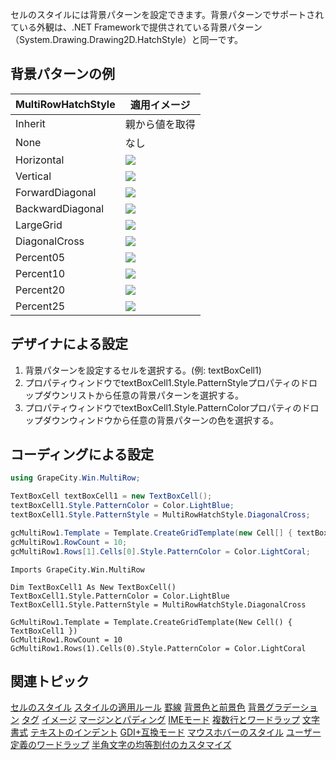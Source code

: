 セルのスタイルには背景パターンを設定できます。背景パターンでサポートされている外観は、.NET Frameworkで提供されている背景パターン（System.Drawing.Drawing2D.HatchStyle）と同一です。

## 背景パターンの例

| MultiRowHatchStyle | 適用イメージ |
| ------------------ | ------ |
| Inherit | 親から値を取得 |
| None | なし |
| Horizontal | ![](/DOCUMENT_SITE_LINK_PREFIX_HERE/document-site-files/images/f148c511-6e98-4b55-9904-150a375d5825/images/userguide/cellstyle_multirowhatchstyle_horizontal.png) |
| Vertical | ![](/DOCUMENT_SITE_LINK_PREFIX_HERE/document-site-files/images/f148c511-6e98-4b55-9904-150a375d5825/images/userguide/cellstyle_multirowhatchstyle_vertical.png) |
| ForwardDiagonal | ![](/DOCUMENT_SITE_LINK_PREFIX_HERE/document-site-files/images/f148c511-6e98-4b55-9904-150a375d5825/images/userguide/cellstyle_multirowhatchstyle_forwarddiagonal.png) |
| BackwardDiagonal | ![](/DOCUMENT_SITE_LINK_PREFIX_HERE/document-site-files/images/f148c511-6e98-4b55-9904-150a375d5825/images/userguide/cellstyle_multirowhatchstyle_backwarddiagonal.png) |
| LargeGrid | ![](/DOCUMENT_SITE_LINK_PREFIX_HERE/document-site-files/images/f148c511-6e98-4b55-9904-150a375d5825/images/userguide/cellstyle_multirowhatchstyle_largegrid.png) |
| DiagonalCross | ![](/DOCUMENT_SITE_LINK_PREFIX_HERE/document-site-files/images/f148c511-6e98-4b55-9904-150a375d5825/images/userguide/cellstyle_multirowhatchstyle_diagonalcross.png) |
| Percent05 | ![](/DOCUMENT_SITE_LINK_PREFIX_HERE/document-site-files/images/f148c511-6e98-4b55-9904-150a375d5825/images/userguide/cellstyle_multirowhatchstyle_percent05.png) |
| Percent10 | ![](/DOCUMENT_SITE_LINK_PREFIX_HERE/document-site-files/images/f148c511-6e98-4b55-9904-150a375d5825/images/userguide/cellstyle_multirowhatchstyle_percent10.png) |
| Percent20 | ![](/DOCUMENT_SITE_LINK_PREFIX_HERE/document-site-files/images/f148c511-6e98-4b55-9904-150a375d5825/images/userguide/cellstyle_multirowhatchstyle_percent20.png) |
| Percent25 | ![](/DOCUMENT_SITE_LINK_PREFIX_HERE/document-site-files/images/f148c511-6e98-4b55-9904-150a375d5825/images/userguide/cellstyle_multirowhatchstyle_percent25.png) |

## デザイナによる設定

1. 背景パターンを設定するセルを選択する。(例: textBoxCell1)
2. プロパティウィンドウでtextBoxCell1.Style.PatternStyleプロパティのドロップダウンリストから任意の背景パターンを選択する。
3. プロパティウィンドウでtextBoxCell1.Style.PatternColorプロパティのドロップダウンウィンドウから任意の背景パターンの色を選択する。

## コーディングによる設定

```csharp
using GrapeCity.Win.MultiRow;

TextBoxCell textBoxCell1 = new TextBoxCell();
textBoxCell1.Style.PatternColor = Color.LightBlue;
textBoxCell1.Style.PatternStyle = MultiRowHatchStyle.DiagonalCross;

gcMultiRow1.Template = Template.CreateGridTemplate(new Cell[] { textBoxCell1 });
gcMultiRow1.RowCount = 10;
gcMultiRow1.Rows[1].Cells[0].Style.PatternColor = Color.LightCoral;
```

```vbnet
Imports GrapeCity.Win.MultiRow

Dim TextBoxCell1 As New TextBoxCell()
TextBoxCell1.Style.PatternColor = Color.LightBlue
TextBoxCell1.Style.PatternStyle = MultiRowHatchStyle.DiagonalCross

GcMultiRow1.Template = Template.CreateGridTemplate(New Cell() { TextBoxCell1 })
GcMultiRow1.RowCount = 10
GcMultiRow1.Rows(1).Cells(0).Style.PatternColor = Color.LightCoral
```

## 関連トピック

[セルのスタイル](gcdocsite__documentlink?toc-item-id=0659dda6-b828-4148-a42a-71244a85690c)
[スタイルの適用ルール](gcdocsite__documentlink?toc-item-id=7bd4c3f5-3a4b-47d1-a04d-c6b0eb34b77e)
[罫線](gcdocsite__documentlink?toc-item-id=1f3aedd3-7f2e-404f-9b1c-a035fb3a0028)
[背景色と前景色](gcdocsite__documentlink?toc-item-id=659c8f82-913c-4151-ac57-5489df055fff)
[背景グラデーション](gcdocsite__documentlink?toc-item-id=2e54d2f0-6317-4fce-a74e-8b763f3f2f10)
[タグ](gcdocsite__documentlink?toc-item-id=fb73f7b0-aae0-43fa-aacd-4a74f84fa16a)
[イメージ](gcdocsite__documentlink?toc-item-id=7ccdf46e-326e-4f4f-a097-051ad2700b6e)
[マージンとパディング](gcdocsite__documentlink?toc-item-id=a9f06eec-b225-4b07-826e-f14a1e77d6ca)
[IMEモード](gcdocsite__documentlink?toc-item-id=7fcbd91a-83ac-4f84-b8dc-a9061553177d)
[複数行とワードラップ](gcdocsite__documentlink?toc-item-id=b113b6cb-598e-48a9-917e-8eec48db994b)
[文字書式](gcdocsite__documentlink?toc-item-id=e32f062a-3075-439c-a2f2-3c7a07840510)
[テキストのインデント](gcdocsite__documentlink?toc-item-id=122eb1b4-e5f2-48d3-ab7c-a0249190a034)
[GDI+互換モード](gcdocsite__documentlink?toc-item-id=9b34fee2-3101-44f6-8e71-6cd80cca6a4d)
[マウスホバーのスタイル](gcdocsite__documentlink?toc-item-id=048b62a5-4dee-44f2-85de-b20c61c8c644)
[ユーザー定義のワードラップ](gcdocsite__documentlink?toc-item-id=1e2c91d2-750e-44f1-bc8f-05d6c9729caf)
[半角文字の均等割付のカスタマイズ](gcdocsite__documentlink?toc-item-id=5a7efb6e-2090-42a0-b4ca-026b541f2de9)